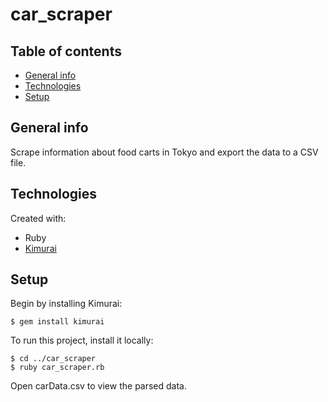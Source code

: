 # car_scraper

## Table of contents
* [General info](#general-info)
* [Technologies](#technologies)
* [Setup](#setup)

## General info
Scrape information about food carts in Tokyo and export the data to a CSV file.

## Technologies
Created with:
* Ruby
* [Kimurai](https://github.com/vifreefly/kimuraframework)
	
## Setup
Begin by installing Kimurai:

```
$ gem install kimurai
```

To run this project, install it locally:

```
$ cd ../car_scraper
$ ruby car_scraper.rb
```
Open carData.csv to view the parsed data.
